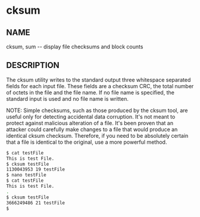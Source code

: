 # cksum

## NAME

cksum, sum -- display file checksums and block counts

## DESCRIPTION

The cksum utility writes to the standard output three whitespace separated fields for each input file.  These fields are a checksum CRC, the total number of octets in the file and the file name. If no file name is specified, the standard input is used and no file name is written.

NOTE: Simple checksums, such as those produced by the cksum tool, are useful only for detecting accidental data corruption. It's not meant to protect against malicious alteration of a file. It's been proven that an attacker could carefully make changes to a file that would produce an identical cksum checksum. Therefore, if you need to be absolutely certain that a file is identical to the original, use a more powerful method. 

```bash
$ cat testFile 
This is test File.
$ cksum testFile 
1130043953 19 testFile
$ nano testFile 
$ cat testFile 
This is test File.
.
$ cksum testFile 
3666249486 21 testFile
$ 
```
